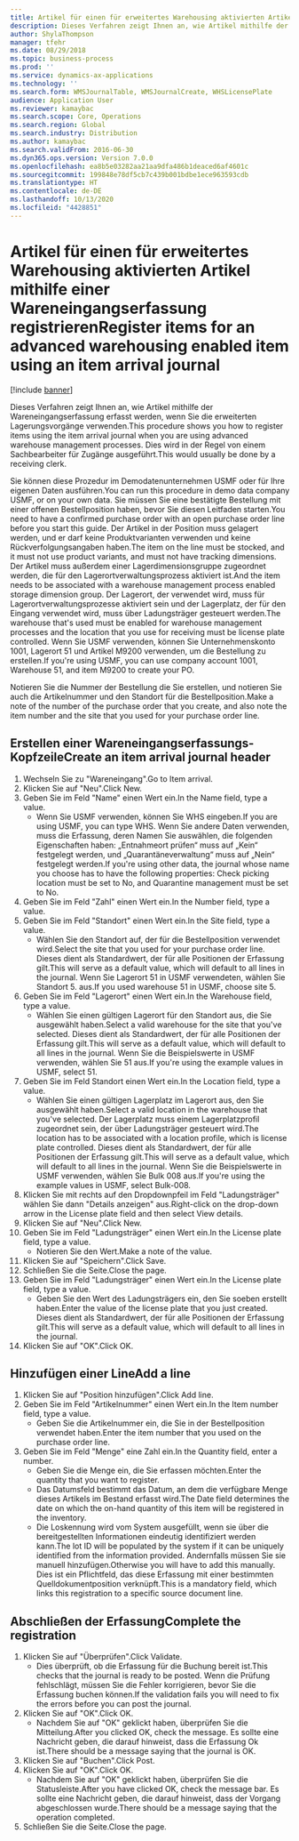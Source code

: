 ```yaml
---
title: Artikel für einen für erweitertes Warehousing aktivierten Artikel mithilfe einer Wareneingangserfassung registrieren
description: Dieses Verfahren zeigt Ihnen an, wie Artikel mithilfe der Wareneingangserfassung erfasst werden, wenn Sie die erweiterten Lagerungsvorgänge verwenden.
author: ShylaThompson
manager: tfehr
ms.date: 08/29/2018
ms.topic: business-process
ms.prod: ''
ms.service: dynamics-ax-applications
ms.technology: ''
ms.search.form: WMSJournalTable, WMSJournalCreate, WHSLicensePlate
audience: Application User
ms.reviewer: kamaybac
ms.search.scope: Core, Operations
ms.search.region: Global
ms.search.industry: Distribution
ms.author: kamaybac
ms.search.validFrom: 2016-06-30
ms.dyn365.ops.version: Version 7.0.0
ms.openlocfilehash: ea8b5e03282aa21aa9dfa486b1deaced6af4601c
ms.sourcegitcommit: 199848e78df5cb7c439b001bdbe1ece963593cdb
ms.translationtype: HT
ms.contentlocale: de-DE
ms.lasthandoff: 10/13/2020
ms.locfileid: "4428851"
---
```

# <a name="register-items-for-an-advanced-warehousing-enabled-item-using-an-item-arrival-journal"></a><span data-ttu-id="a78fa-103">Artikel für einen für erweitertes Warehousing aktivierten Artikel mithilfe einer Wareneingangserfassung registrieren</span><span class="sxs-lookup"><span data-stu-id="a78fa-103">Register items for an advanced warehousing enabled item using an item arrival journal</span></span>

[!include [banner](../../includes/banner.md)]

<span data-ttu-id="a78fa-104">Dieses Verfahren zeigt Ihnen an, wie Artikel mithilfe der Wareneingangserfassung erfasst werden, wenn Sie die erweiterten Lagerungsvorgänge verwenden.</span><span class="sxs-lookup"><span data-stu-id="a78fa-104">This procedure shows you how to register items using the item arrival journal when you are using advanced warehouse management processes.</span></span> <span data-ttu-id="a78fa-105">Dies wird in der Regel von einem Sachbearbeiter für Zugänge ausgeführt.</span><span class="sxs-lookup"><span data-stu-id="a78fa-105">This would usually be done by a receiving clerk.</span></span> 

<span data-ttu-id="a78fa-106">Sie können diese Prozedur im Demodatenunternehmen USMF oder für Ihre eigenen Daten ausführen.</span><span class="sxs-lookup"><span data-stu-id="a78fa-106">You can run this procedure in demo data company USMF, or on your own data.</span></span> <span data-ttu-id="a78fa-107">Sie müssen Sie eine bestätigte Bestellung mit einer offenen Bestellposition haben, bevor Sie diesen Leitfaden starten.</span><span class="sxs-lookup"><span data-stu-id="a78fa-107">You need to have a confirmed purchase order with an open purchase order line before you start this guide.</span></span> <span data-ttu-id="a78fa-108">Der Artikel in der Position muss gelagert werden, und er darf keine Produktvarianten verwenden und keine Rückverfolgungsangaben haben.</span><span class="sxs-lookup"><span data-stu-id="a78fa-108">The item on the line must be stocked, and it must not use product variants, and must not have tracking dimensions.</span></span> <span data-ttu-id="a78fa-109">Der Artikel muss außerdem einer Lagerdimensionsgruppe zugeordnet werden, die für den Lagerortverwaltungsprozess aktiviert ist.</span><span class="sxs-lookup"><span data-stu-id="a78fa-109">And the item needs to be associated with a warehouse management process enabled storage dimension group.</span></span> <span data-ttu-id="a78fa-110">Der Lagerort, der verwendet wird, muss für Lagerortverwaltungsprozesse aktiviert sein und der Lagerplatz, der für den Eingang verwendet wird, muss über Ladungsträger gesteuert werden.</span><span class="sxs-lookup"><span data-stu-id="a78fa-110">The warehouse that's used must be enabled for warehouse management processes and the location that you use for receiving must be license plate controlled.</span></span> <span data-ttu-id="a78fa-111">Wenn Sie USMF verwenden, können Sie Unternehmenskonto 1001, Lagerort 51 und Artikel M9200 verwenden, um die Bestellung zu erstellen.</span><span class="sxs-lookup"><span data-stu-id="a78fa-111">If you're using USMF, you can use company account 1001, Warehouse 51, and item M9200 to create your PO.</span></span> 

<span data-ttu-id="a78fa-112">Notieren Sie die Nummer der Bestellung die Sie erstellen, und notieren Sie auch die Artikelnummer und den Standort für die Bestellposition.</span><span class="sxs-lookup"><span data-stu-id="a78fa-112">Make a note of the number of the purchase order that you create, and also note the item number and the site that you used for your purchase order line.</span></span>


## <a name="create-an-item-arrival-journal-header"></a><span data-ttu-id="a78fa-113">Erstellen einer Wareneingangserfassungs-Kopfzeile</span><span class="sxs-lookup"><span data-stu-id="a78fa-113">Create an item arrival journal header</span></span>
1. <span data-ttu-id="a78fa-114">Wechseln Sie zu "Wareneingang".</span><span class="sxs-lookup"><span data-stu-id="a78fa-114">Go to Item arrival.</span></span>
2. <span data-ttu-id="a78fa-115">Klicken Sie auf "Neu".</span><span class="sxs-lookup"><span data-stu-id="a78fa-115">Click New.</span></span>
3. <span data-ttu-id="a78fa-116">Geben Sie im Feld "Name" einen Wert ein.</span><span class="sxs-lookup"><span data-stu-id="a78fa-116">In the Name field, type a value.</span></span>
    * <span data-ttu-id="a78fa-117">Wenn Sie USMF verwenden, können Sie WHS eingeben.</span><span class="sxs-lookup"><span data-stu-id="a78fa-117">If you are using USMF, you can type WHS.</span></span> <span data-ttu-id="a78fa-118">Wenn Sie andere Daten verwenden, muss die Erfassung, deren Namen Sie auswählen, die folgenden Eigenschaften haben: „Entnahmeort prüfen“ muss auf „Kein“ festgelegt werden, und „Quarantäneverwaltung“ muss auf „Nein“ festgelegt werden.</span><span class="sxs-lookup"><span data-stu-id="a78fa-118">If you're using other data, the journal whose name you choose has to have the following properties: Check picking location must be set to No, and Quarantine management must be set to No.</span></span>  
4. <span data-ttu-id="a78fa-119">Geben Sie im Feld "Zahl" einen Wert ein.</span><span class="sxs-lookup"><span data-stu-id="a78fa-119">In the Number field, type a value.</span></span>
5. <span data-ttu-id="a78fa-120">Geben Sie im Feld "Standort" einen Wert ein.</span><span class="sxs-lookup"><span data-stu-id="a78fa-120">In the Site field, type a value.</span></span>
    * <span data-ttu-id="a78fa-121">Wählen Sie den Standort auf, der für die Bestellposition verwendet wird.</span><span class="sxs-lookup"><span data-stu-id="a78fa-121">Select the site that you used for your purchase order line.</span></span> <span data-ttu-id="a78fa-122">Dieses dient als Standardwert, der für alle Positionen der Erfassung gilt.</span><span class="sxs-lookup"><span data-stu-id="a78fa-122">This will serve as a default value, which will default to all lines in the journal.</span></span> <span data-ttu-id="a78fa-123">Wenn Sie Lagerort 51 in USMF verwendeten, wählen Sie Standort 5. aus.</span><span class="sxs-lookup"><span data-stu-id="a78fa-123">If you used warehouse 51 in USMF, choose site 5.</span></span>  
6. <span data-ttu-id="a78fa-124">Geben Sie im Feld "Lagerort" einen Wert ein.</span><span class="sxs-lookup"><span data-stu-id="a78fa-124">In the Warehouse field, type a value.</span></span>
    * <span data-ttu-id="a78fa-125">Wählen Sie einen gültigen Lagerort für den Standort aus, die Sie ausgewählt haben.</span><span class="sxs-lookup"><span data-stu-id="a78fa-125">Select a valid warehouse for the site that you've selected.</span></span> <span data-ttu-id="a78fa-126">Dieses dient als Standardwert, der für alle Positionen der Erfassung gilt.</span><span class="sxs-lookup"><span data-stu-id="a78fa-126">This will serve as a default value, which will default to all lines in the journal.</span></span> <span data-ttu-id="a78fa-127">Wenn Sie die Beispielswerte in USMF verwenden, wählen Sie 51 aus.</span><span class="sxs-lookup"><span data-stu-id="a78fa-127">If you're using the example values in USMF, select 51.</span></span>  
7. <span data-ttu-id="a78fa-128">Geben Sie im Feld Standort einen Wert ein.</span><span class="sxs-lookup"><span data-stu-id="a78fa-128">In the Location field, type a value.</span></span>
    * <span data-ttu-id="a78fa-129">Wählen Sie einen gültigen Lagerplatz im Lagerort aus, den Sie ausgewählt haben.</span><span class="sxs-lookup"><span data-stu-id="a78fa-129">Select a valid location in the warehouse that you've selected.</span></span> <span data-ttu-id="a78fa-130">Der Lagerplatz muss einem Lagerplatzprofil zugeordnet sein, der über Ladungsträger gesteuert wird.</span><span class="sxs-lookup"><span data-stu-id="a78fa-130">The location has to be associated with a location profile, which is license plate controlled.</span></span> <span data-ttu-id="a78fa-131">Dieses dient als Standardwert, der für alle Positionen der Erfassung gilt.</span><span class="sxs-lookup"><span data-stu-id="a78fa-131">This will serve as a default value, which will default to all lines in the journal.</span></span> <span data-ttu-id="a78fa-132">Wenn Sie die Beispielswerte in USMF verwenden, wählen Sie Bulk 008 aus.</span><span class="sxs-lookup"><span data-stu-id="a78fa-132">If you're using the example values in USMF, select Bulk-008.</span></span>  
8. <span data-ttu-id="a78fa-133">Klicken Sie mit rechts auf den Dropdownpfeil im Feld "Ladungsträger" wählen Sie dann "Details anzeigen" aus.</span><span class="sxs-lookup"><span data-stu-id="a78fa-133">Right-click on the drop-down arrow in the License plate field and then select View details.</span></span>
9. <span data-ttu-id="a78fa-134">Klicken Sie auf "Neu".</span><span class="sxs-lookup"><span data-stu-id="a78fa-134">Click New.</span></span>
10. <span data-ttu-id="a78fa-135">Geben Sie im Feld "Ladungsträger" einen Wert ein.</span><span class="sxs-lookup"><span data-stu-id="a78fa-135">In the License plate field, type a value.</span></span>
    * <span data-ttu-id="a78fa-136">Notieren Sie den Wert.</span><span class="sxs-lookup"><span data-stu-id="a78fa-136">Make a note of the value.</span></span>  
11. <span data-ttu-id="a78fa-137">Klicken Sie auf "Speichern".</span><span class="sxs-lookup"><span data-stu-id="a78fa-137">Click Save.</span></span>
12. <span data-ttu-id="a78fa-138">Schließen Sie die Seite.</span><span class="sxs-lookup"><span data-stu-id="a78fa-138">Close the page.</span></span>
13. <span data-ttu-id="a78fa-139">Geben Sie im Feld "Ladungsträger" einen Wert ein.</span><span class="sxs-lookup"><span data-stu-id="a78fa-139">In the License plate field, type a value.</span></span>
    * <span data-ttu-id="a78fa-140">Geben Sie den Wert des Ladungsträgers ein, den Sie soeben erstellt haben.</span><span class="sxs-lookup"><span data-stu-id="a78fa-140">Enter the value of the license plate that you just created.</span></span> <span data-ttu-id="a78fa-141">Dieses dient als Standardwert, der für alle Positionen der Erfassung gilt.</span><span class="sxs-lookup"><span data-stu-id="a78fa-141">This will serve as a default value, which will default to all lines in the journal.</span></span>  
14. <span data-ttu-id="a78fa-142">Klicken Sie auf "OK".</span><span class="sxs-lookup"><span data-stu-id="a78fa-142">Click OK.</span></span>

## <a name="add-a-line"></a><span data-ttu-id="a78fa-143">Hinzufügen einer Line</span><span class="sxs-lookup"><span data-stu-id="a78fa-143">Add a line</span></span>
1. <span data-ttu-id="a78fa-144">Klicken Sie auf "Position hinzufügen".</span><span class="sxs-lookup"><span data-stu-id="a78fa-144">Click Add line.</span></span>
2. <span data-ttu-id="a78fa-145">Geben Sie im Feld "Artikelnummer" einen Wert ein.</span><span class="sxs-lookup"><span data-stu-id="a78fa-145">In the Item number field, type a value.</span></span>
    * <span data-ttu-id="a78fa-146">Geben Sie die Artikelnummer ein, die Sie in der Bestellposition verwendet haben.</span><span class="sxs-lookup"><span data-stu-id="a78fa-146">Enter the item number that you used on the purchase order line.</span></span>  
3. <span data-ttu-id="a78fa-147">Geben Sie im Feld "Menge" eine Zahl ein.</span><span class="sxs-lookup"><span data-stu-id="a78fa-147">In the Quantity field, enter a number.</span></span>
    * <span data-ttu-id="a78fa-148">Geben Sie die Menge ein, die Sie erfassen möchten.</span><span class="sxs-lookup"><span data-stu-id="a78fa-148">Enter the quantity that you want to register.</span></span>  
    * <span data-ttu-id="a78fa-149">Das Datumsfeld bestimmt das Datum, an dem die verfügbare Menge dieses Artikels im Bestand erfasst wird.</span><span class="sxs-lookup"><span data-stu-id="a78fa-149">The Date field determines the date on which the on-hand quantity of this item will be registered in the inventory.</span></span>  
    * <span data-ttu-id="a78fa-150">Die Loskennung wird vom System ausgefüllt, wenn sie über die bereitgestellten Informationen eindeutig identifiziert werden kann.</span><span class="sxs-lookup"><span data-stu-id="a78fa-150">The lot ID will be populated by the system if it can be uniquely identified from the information provided.</span></span> <span data-ttu-id="a78fa-151">Andernfalls müssen Sie sie manuell hinzufügen.</span><span class="sxs-lookup"><span data-stu-id="a78fa-151">Otherwise you will have to add this manually.</span></span> <span data-ttu-id="a78fa-152">Dies ist ein Pflichtfeld, das diese Erfassung mit einer bestimmten Quelldokumentposition verknüpft.</span><span class="sxs-lookup"><span data-stu-id="a78fa-152">This is a mandatory field, which links this registration to a specific source document line.</span></span>  

## <a name="complete-the-registration"></a><span data-ttu-id="a78fa-153">Abschließen der Erfassung</span><span class="sxs-lookup"><span data-stu-id="a78fa-153">Complete the registration</span></span>
1. <span data-ttu-id="a78fa-154">Klicken Sie auf "Überprüfen".</span><span class="sxs-lookup"><span data-stu-id="a78fa-154">Click Validate.</span></span>
    * <span data-ttu-id="a78fa-155">Dies überprüft, ob die Erfassung für die Buchung bereit ist.</span><span class="sxs-lookup"><span data-stu-id="a78fa-155">This checks that the journal is ready to be posted.</span></span> <span data-ttu-id="a78fa-156">Wenn die Prüfung fehlschlägt, müssen Sie die Fehler korrigieren, bevor Sie die Erfassung buchen können.</span><span class="sxs-lookup"><span data-stu-id="a78fa-156">If the validation fails you will need to fix the errors before you can post the journal.</span></span>  
2. <span data-ttu-id="a78fa-157">Klicken Sie auf "OK".</span><span class="sxs-lookup"><span data-stu-id="a78fa-157">Click OK.</span></span>
    * <span data-ttu-id="a78fa-158">Nachdem Sie auf "OK" geklickt haben, überprüfen Sie die Mitteilung.</span><span class="sxs-lookup"><span data-stu-id="a78fa-158">After you clicked OK, check the message.</span></span> <span data-ttu-id="a78fa-159">Es sollte eine Nachricht geben, die darauf hinweist, dass die Erfassung Ok ist.</span><span class="sxs-lookup"><span data-stu-id="a78fa-159">There should be a message saying that the journal is OK.</span></span>  
3. <span data-ttu-id="a78fa-160">Klicken Sie auf "Buchen".</span><span class="sxs-lookup"><span data-stu-id="a78fa-160">Click Post.</span></span>
4. <span data-ttu-id="a78fa-161">Klicken Sie auf "OK".</span><span class="sxs-lookup"><span data-stu-id="a78fa-161">Click OK.</span></span>
    * <span data-ttu-id="a78fa-162">Nachdem Sie auf "OK" geklickt haben, überprüfen Sie die Statusleiste.</span><span class="sxs-lookup"><span data-stu-id="a78fa-162">After you have clicked OK, check the message bar.</span></span> <span data-ttu-id="a78fa-163">Es sollte eine Nachricht geben, die darauf hinweist, dass der Vorgang abgeschlossen wurde.</span><span class="sxs-lookup"><span data-stu-id="a78fa-163">There should be a message saying that the operation completed.</span></span>  
5. <span data-ttu-id="a78fa-164">Schließen Sie die Seite.</span><span class="sxs-lookup"><span data-stu-id="a78fa-164">Close the page.</span></span>

